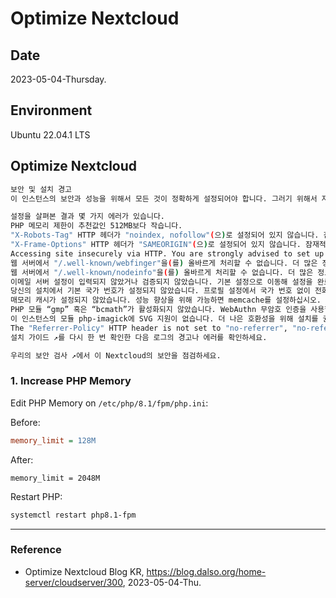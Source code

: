 # Optimize Nextcloud

## Date

2023-05-04-Thursday.

## Environment

Ubuntu 22.04.1 LTS

## Optimize Nextcloud

```Bash
보안 및 설치 경고
이 인스턴스의 보안과 성능을 위해서 모든 것이 정확하게 설정되어야 합니다. 그러기 위해서 자동적으로 몇 가지를 확인하겠습니다. 더 자세한 정보를 위해서 링크된 문서를 참고하세요.

설정을 살펴본 결과 몇 가지 에러가 있습니다.
PHP 메모리 제한이 추천값인 512MB보다 작습니다.
"X-Robots-Tag" HTTP 헤더가 "noindex, nofollow"(으)로 설정되어 있지 않습니다. 잠재적인 정보 유출 및 보안 위협이 될 수 있으므로 설정을 변경하는 것을 추천합니다.
"X-Frame-Options" HTTP 헤더가 "SAMEORIGIN"(으)로 설정되어 있지 않습니다. 잠재적인 정보 유출 및 보안 위협이 될 수 있으므로 설정을 변경하는 것을 추천합니다.
Accessing site insecurely via HTTP. You are strongly advised to set up your server to require HTTPS instead, as described in the security tips ↗.
웹 서버에서 "/.well-known/webfinger"을(를) 올바르게 처리할 수 없습니다. 더 많은 정보를 보려면 문서 ↗를 참고하십시오.
웹 서버에서 "/.well-known/nodeinfo"을(를) 올바르게 처리할 수 없습니다. 더 많은 정보를 보려면 문서 ↗를 참고하십시오.
이메일 서버 설정이 입력되지 않았거나 검증되지 않았습니다. 기본 설정으로 이동해 설정을 완료하십시오. 서버 정보를 입력한 후 양식 아래 “이메일 발송” 버튼을 눌러 설정을 검증하십시오.
당신의 설치에서 기본 국가 번호가 설정되지 않았습니다. 프로필 설정에서 국가 번호 없이 전화번호를 사용하기 위해서 이 설정이 필요합니다. 국가 번호 없이 전화번호를 사용하게 하려면, 지역의 ISO 3166-1 코드↗를 참조하여 설정 파일에 "default_phone_region"을 추가하십시오.
매모리 캐시가 설정되지 않았습니다. 성능 향상을 위해 가능하면 memcache를 설정하십시오. 더 많은 정보는 문서 ↗를 참조하십시오.
PHP 모듈 “gmp” 혹은 “bcmath”가 활성화되지 않았습니다. WebAuthn 무암호 인증을 사용할 경우, 해당 모듈이 모두 필요합니다.
이 인스턴스의 모듈 php-imagick에 SVG 지원이 없습니다. 더 나은 호환성을 위해 설치를 권장합니다.
The "Referrer-Policy" HTTP header is not set to "no-referrer", "no-referrer-when-downgrade", "strict-origin", "strict-origin-when-cross-origin" or "same-origin". This can leak referer information. See the W3C Recommendation ↗.
설치 가이드 ↗를 다시 한 번 확인한 다음 로그의 경고나 에러를 확인하세요.

우리의 보안 검사 ↗에서 이 Nextcloud의 보안을 점검하세요.
```

### 1. Increase PHP Memory

Edit PHP Memory on `/etc/php/8.1/fpm/php.ini`:

Before:

```ini
memory_limit = 128M
```

After:

```init
memory_limit = 2048M
```

Restart PHP:

```Bash
systemctl restart php8.1-fpm
```

---

### Reference
- Optimize Nextcloud Blog KR, https://blog.dalso.org/home-server/cloudserver/300, 2023-05-04-Thu.
